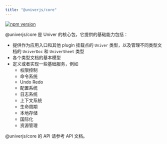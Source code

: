 ```yaml
---
title: "@univerjs/core"
---
```


[![npm version](https://img.shields.io/npm/v/@univerjs/core)](https://npmjs.org/package/@univerjs/core)

@univerjs/core 是 Univer 的核心包，它提供的基础能力包括：

- 提供作为应用入口和其他 plugin 挂载点的 `Univer` 类型，以及管理不同类型文档的 `UniverDoc` 和 `UniverSheet` 类型
- 各个类型文档的基本模型
- 定义或者实现一些基础服务，例如
  - 权限控制
  - 命令系统
  - Undo Redo
  - 配置系统
  - 日志系统
  - 上下文系统
  - 生命周期
  - 本地存储
  - 国际化
  - 资源管理

@univerjs/core 的 API 请参考 API 文档。

<!--package-locales start-->
<!--package-locales end-->

<!--package-assets start-->
<!--package-assets end-->